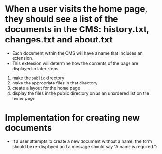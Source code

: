 # When a user visits the home page, they should see a list of the documents in the CMS: history.txt, changes.txt and about.txt

- Each document within the CMS will have a name that includes an extension.
- This extension will determine how the contents of the page are displayed in
  later steps.


1. make the `public` directory
2. make the appropriate files in that directory
3. create a layout for the home page
4. display the files in the public directory on as an unordered list on the home page

# Implementation for creating new documents

<!-- - When a user views the index page, they should see a link that says "New Document": -->
<!--   1. add a link to index view, that allow for creating a new document -->
<!-- - When a user clicks the "New Document" link, they should be taken to a page with a text input labeled "Add a new document:" and a submit button labeled "Create": -->
<!-- - When a user enters a document name and clicks "Create", they should be redirected to the index page. The name they entered in the form should now appear in the file list. They should see a message that says "$FILENAME was created.", where $FILENAME is the name of the document just created: -->
<!-- TODO: -->
-  If a user attempts to create a new document without a name, the form should be re-displayed and a message should say "A name is required.":
